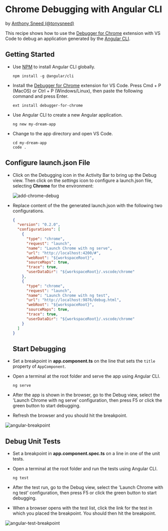 # Chrome Debugging with Angular CLI

by [Anthony Sneed (@tonysneed)](https://github.com/tonysneed)

This recipe shows how to use the [Debugger for Chrome](https://github.com/Microsoft/vscode-chrome-debug) extension with VS Code to debug
an application generated by the [Angular CLI](https://cli.angular.io/).

## Getting Started

- Use [NPM](https://www.npmjs.com) to install Angular CLI globally.

    ```
    npm install -g @angular/cli
    ```

- Install the [Debugger for Chrome](https://marketplace.visualstudio.com/items?itemName=msjsdiag.debugger-for-chrome)    extension for VS Code.
Press Cmd + P (MacOS) or Ctrl + P (Windows/Linux), then paste the following command and press Enter.

    ```
    ext install debugger-for-chrome
    ```

- Use Angular CLI to create a new Angular application.

    ```
    ng new my-dream-app
    ```

- Change to the app directory and open VS Code.

    ```
    cd my-dream-app
    code .
    ```

## Configure launch.json File

- Click on the Debugging icon in the Activity Bar to bring up the Debug view.
Then click on the *settings* icon to configure a launch.json file, selecting **Chrome** for the environment:

   ![add-chrome-debug](https://user-images.githubusercontent.com/2836367/27004175-77582668-4dca-11e7-9ce8-30ef3af64a36.png)

- Replace content of the the generated launch.json with the following two configurations.

  ```json
  {
    "version": "0.2.0",
    "configurations": [
      {
        "type": "chrome",
        "request": "launch",
        "name": "Launch Chrome with ng serve",
        "url": "http://localhost:4200/#",
        "webRoot": "${workspaceRoot}",
        "sourceMaps": true,
        "trace": true,
        "userDataDir": "${workspaceRoot}/.vscode/chrome"
      },
      {
        "type": "chrome",
        "request": "launch",
        "name": "Launch Chrome with ng test",
        "url": "http://localhost:9876/debug.html",
        "webRoot": "${workspaceRoot}",
        "sourceMaps": true,
        "trace": true,
        "userDataDir": "${workspaceRoot}/.vscode/chrome"
      }
    ]
  }
  ```

  ## Start Debugging

- Set a breakpoint in **app.component.ts** on the line that sets the `title` property of `AppComponent`.

- Open a terminal at the root folder and serve the app using Angular CLI.

  ```
  ng serve
  ```

- After the app is shown in the browser, go to the Debug view, select the 'Launch Chrome with ng serve' configuration, then press F5 or click the green button to start debugging.

- Refresh the browser and you should hit the breakpoint.

![angular-breakpoint](https://user-images.githubusercontent.com/2836367/27004337-40bca8d8-4dcd-11e7-837e-b7602a3a622a.png)

## Debug Unit Tests

- Set a breakpoint in **app.component.spec.ts** on a line in one of the unit tests.

- Open a terminal at the root folder and run the tests using Angular CLI.

  ```
  ng test
  ```

- After the test run, go to the Debug view, select the 'Launch Chrome with ng test' configuration, then press F5 or click the green button to start debugging.

- When a browser opens with the test list, click the link for the test in which you placed the breakpoint. You should then hit the breakpoint.

![angular-test-breakpoint](https://user-images.githubusercontent.com/2836367/27004448-e5134ff8-4dce-11e7-8145-69de0956dd07.png)

